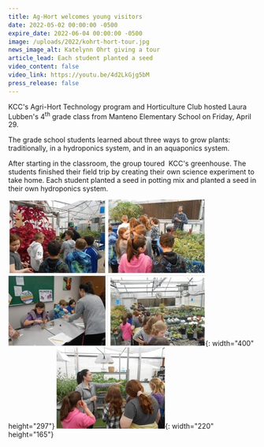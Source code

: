 ```yaml
---
title: Ag-Hort welcomes young visitors
date: 2022-05-02 00:00:00 -0500
expire_date: 2022-06-04 00:00:00 -0500
image: /uploads/2022/kohrt-hort-tour.jpg
news_image_alt: Katelynn Ohrt giving a tour
article_lead: Each student planted a seed
video_content: false
video_link: https://youtu.be/4d2LkGjg5bM
press_release: false
---
```

​KCC's Agri-Hort Technology program and Horticulture Club hosted Laura Lubben's 4<sup>th</sup>&nbsp;grade class from Manteno Elementary School on Friday, April 29.

The grade school students learned about three ways to grow plants: traditionally, in a hydroponics system, and in an aquaponics system.

After starting in the classroom, the group toured&nbsp; KCC's greenhouse. The students finished their field trip by creating their own science experiment to take home. Each student planted a seed in potting mix and planted a seed in their own hydroponics system.&nbsp;

![](/uploads/2022/hort-tour-composite.JPG){: width="400" height="297"}&nbsp;![](/uploads/2022/ohrt-tour-220x165.jpg){: width="220" height="165"}
